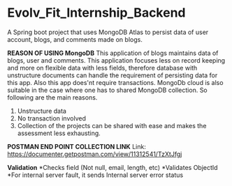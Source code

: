 # Evolv_Fit_Internship_Backend
A Spring boot project that uses MongoDB Atlas to persist data of user account, blogs, and comments made on blogs.

**REASON OF USING MongoDB**
This application of blogs maintains data of blogs, user and comments. This application focuses less on record keeping and more on flexible data with less fields, therefore database with unstructure documents can handle the requirement of persisting data for this app. Also this app does'nt require transactions. MongoDb cloud is also suitable in the case where one has to shared MongoDB collection. So following are the main reasons.
1) Unstructure data
2) No transaction involved
3) Collection of the projects can be shared with ease and makes the assessment less exhausting.

**POSTMAN END POINT COLLECTION LINK**
Link: https://documenter.getpostman.com/view/11312541/TzXtJfgj

**Validation**
*Checks field (Not null, email, length, etc)
*Validates ObjectId
*For internal server fault, it sends Internal server error status
